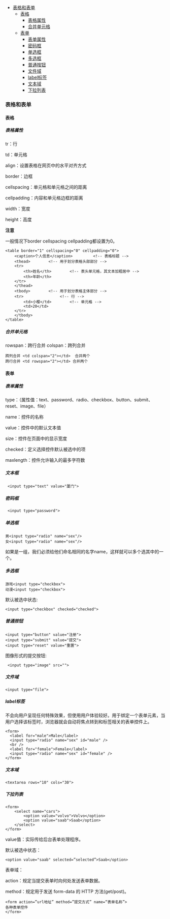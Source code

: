 - [表格和表单](#表格和表单)
	- [表格](#表格)
		- [表格属性](#表格属性)
		- [合并单元格](#合并单元格)
	- [表单](#表单)
		- [表单属性](#表单属性)
		- [密码框](#密码框)
		- [单选框 ](#单选框 )
		- [多选框](#多选框)
		- [普通按钮](#普通按钮)
		- [文件域](#文件域)
		- [label标签](#label标签)
		- [文本域](#文本域)
		- [下拉列表](#下拉列表)

### 表格和表单
#### 表格
##### 表格属性
tr：行

td：单元格

align：设置表格在网页中的水平对齐方式

border：边框            

cellspacing：单元格和单元格之间的距离

cellpadding：内容和单元格边框的距离

width：宽度

height：高度

**注意**

一般情况下border cellspacing cellpadding都设置为0。
```
<table border="1" cellspacing="0" cellpadding="0">
    <caption>个人信息</caption>         <!-- 表格标题 -->
    <thead>        <!-- 用于划分表格头部部分 -->
    <tr>
        <th>姓名</th>        <!-- 表头单元格，其文本加粗居中 -->
        <th>年龄</th>
    </tr>
    </thead>
    <tbody>        <!-- 用于划分表格主体部分 -->
    <tr>                <!-- 行 -->
        <td>小樱</td>        <!-- 单元格 -->
        <td>20</td>
    </tr>
    </tbody>
</table>
```
##### 合并单元格
rowspan：跨行合并
colspan：跨列合并
```
跨列合并 <td colspan="2"></td>  合并两个
跨行合并 <td rowspan="2"></td> 合并两个
```
#### 表单
##### 表单属性
type：（属性值：text、password、radio、checkbox、button、submit、reset、image、file）

name：控件的名称

value：控件中的默认文本值

size：控件在页面中的显示宽度

checked：定义选择控件默认被选中的项

maxlength：控件允许输入的最多字符数
##### 文本框
```
 <input type="text" value="厦门">
```
##### 密码框
```
 <input type="password">
```
##### 单选框 
```
男<input type="radio" name="sex"/>
女<input type="radio" name="sex"/>
```
如果是一组，我们必须给他们命名相同的名字name，这样就可以多个选其中的一个。
##### 多选框
```
游戏<input type="checkbox">
动漫<input type="checkbox">
```
默认被选中状态:
```
<input type="checkbox" checked="checked">
```
##### 普通按钮
```
<input type="button" value="注册">
<input type="submit" value="提交">
<input type="reset" value="重置">
```
图像形式的提交按钮:
```
 <input type="image" src="">
```
##### 文件域
```
<input type="file"> 
```
##### label标签
不会向用户呈现任何特殊效果，但使用用户体验较好。用于绑定一个表单元素，当用户选择该标签时，浏览器就会自动将焦点转到和标签相关的表单控件上。
```
<form>
  <label for="male">Male</label>
  <input type="radio" name="sex" id="male" />
  <br />
  <label for="female">Female</label>
  <input type="radio" name="sex" id="female" />
</form>
```
##### 文本域
```
<textarea rows="10" cols="30">
```
##### 下拉列表
```
<form>
	<select name="cars">
		<option value="volvo">Volvo</option>
		<option value="saab">Saab</option>		
	</select>
</form>
```
value值：实际传给后台表单处理程序。

默认被选中状态：
```
<option value="saab" selected=”selected”>Saab</option>
```
表单域：

action：规定当提交表单时向何处发送表单数据。

method：规定用于发送 form-data 的 HTTP 方法(get/post)。
```
<form action=”url地址” method=”提交方式” name=“表单名称”>
各种表单控件
</form>
```


